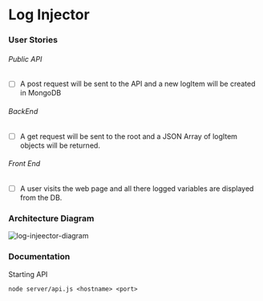 # Log Injector

### User Stories
###### Public API
- [ ] A post request will be sent to the API and a new logItem will be created in MongoDB

###### BackEnd
- [ ] A get request will be sent to the root and a JSON Array of logItem objects will be returned. 

###### Front End
- [ ] A user visits the web page and all there logged variables are displayed from the DB.


### Architecture Diagram
![log-injeector-diagram](https://user-images.githubusercontent.com/11655553/166531560-314498c8-5755-4e97-93ce-377d7520fccc.PNG)


### Documentation

Starting API
```
node server/api.js <hostname> <port>
```
